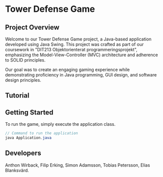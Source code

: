 # Tower Defense Game

## Project Overview
Welcome to our Tower Defense Game project, a Java-based application developed using Java Swing. 
This project was crafted as part of our coursework in "DIT213 Objektorienterat programmeringsprojekt", 
emphasizing the Model-View-Controller (MVC) architecture and adherence to SOLID principles.

Our goal was to create an engaging gaming experience while demonstrating proficiency in Java programming, 
GUI design, and software design principles.

## Tutorial


## Getting Started
To run the game, simply execute the application class.
```java
// Command to run the application
java Application.java
```
## Developers
Anthon Wirback, Filip Erking, Simon Adamsson, Tobias Petersson, Elias Blanksvärd. 


